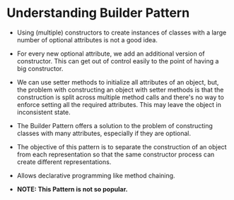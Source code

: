 # Understanding Builder Pattern

- Using (multiple) constructors to create instances of classes with a large number of optional attributes is not a good idea.

- For every new optional attribute, we add an additional version of constructor. This can get out of control easily to the point of having a big constructor.

- We can use setter methods to initialize all attributes of an object, but, the problem with constructing an object with setter methods is that the construction is split across multiple method calls and there's no way to enforce setting all the required attributes. This may leave the object in inconsistent state.

- The Builder Pattern offers a solution to the problem of constructing classes with many attributes, especially if they are optional.

- The objective of this pattern is to separate the construction of an object from each representation so that the same constructor process can create different representations.

- Allows declarative programming like method chaining.

- **NOTE: This Pattern is not so popular.**
